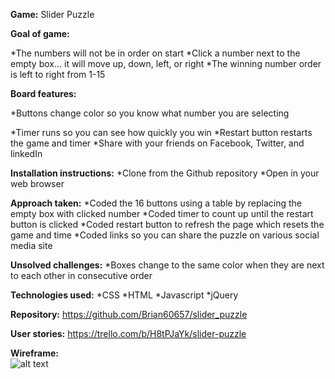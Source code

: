 **Game:**
Slider Puzzle


**Goal of game:**

*The numbers will not be in order on start
*Click a number next to the empty box... it will move up, down, left, or right
*The winning number order is left to right from 1-15


**Board features:**

*Buttons change color so you know what number you are selecting

*Timer runs so you can see how quickly you win
*Restart button restarts the game and timer
*Share with your friends on Facebook, Twitter, and linkedIn


**Installation instructions:**
*Clone from the Github repository
*Open in your web browser


**Approach taken:**
*Coded the 16 buttons using a table by replacing the empty box with clicked number
*Coded timer to count up until the restart button is clicked
*Coded restart button to refresh the page which resets the game and time
*Coded links so you can share the puzzle on various social media site


**Unsolved challenges:**
*Boxes change to the same color when they are next to each other in consecutive order


**Technologies used:**
*CSS
*HTML
*Javascript
*jQuery


**Repository:**
https://github.com/Brian60657/slider_puzzle


**User stories:**
https://trello.com/b/H8tPJaYk/slider-puzzle


**Wireframe:**<br>
![alt text](https://github.com/Brian60657/slider_puzzle/blob/master/css/assets/wireframe.jpg)
